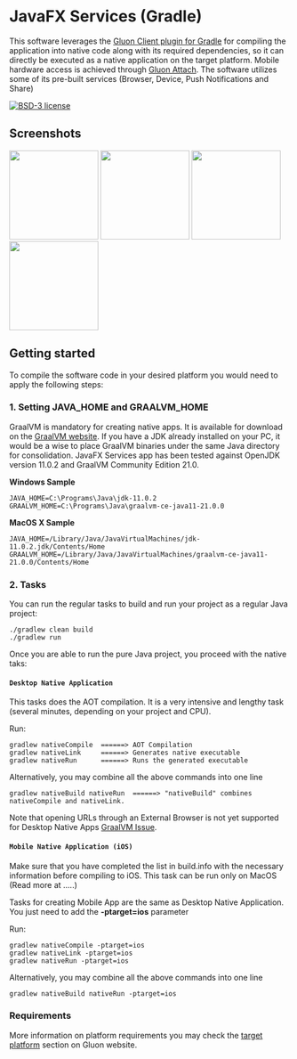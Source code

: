 # JavaFX Services (Gradle)

This software leverages the [Gluon Client plugin for Gradle](https://github.com/gluonhq/client-gradle-plugin) for compiling the application into native code along with its required dependencies, so it can directly be executed as a native application on the target platform. Mobile hardware access is achieved through [Gluon Attach](https://gluonhq.com/products/mobile/attach). The software utilizes some of its pre-built services (Browser, Device, Push Notifications and Share) 

[![BSD-3 license](https://img.shields.io/badge/license-BSD--3-%230778B9.svg)](https://opensource.org/licenses/BSD-3-Clause)

## Screenshots

<img src="https://user-images.githubusercontent.com/13131668/107875171-010b5800-6ec7-11eb-9318-afe4571bcf1a.png" width="160"/> <img src="https://user-images.githubusercontent.com/13131668/107875211-3f087c00-6ec7-11eb-9d8a-97f54acdd8f5.png" width="160"/>
<img src="https://user-images.githubusercontent.com/13131668/107875213-42036c80-6ec7-11eb-88fe-4f524b076219.png" width="160"/><img src="https://user-images.githubusercontent.com/13131668/107875217-4465c680-6ec7-11eb-8cd6-76ac7daaeaee.png" width="160"/>


## Getting started

To compile the software code in your desired platform you would need to apply the following steps:

### 1. Setting JAVA_HOME and GRAALVM_HOME

GraalVM is mandatory for creating native apps. It is available for download on the [GraalVM website](https://www.graalvm.org/downloads/). If you have a JDK already installed on your PC, it would be a wise to place GraalVM binaries under the same Java directory for consolidation. 
JavaFX Services app has been tested against OpenJDK version 11.0.2 and GraalVM Community Edition 21.0.

**Windows Sample**

    JAVA_HOME=C:\Programs\Java\jdk-11.0.2
    GRAALVM_HOME=C:\Programs\Java\graalvm-ce-java11-21.0.0

**MacOS X Sample**

    JAVA_HOME=/Library/Java/JavaVirtualMachines/jdk-11.0.2.jdk/Contents/Home
    GRAALVM_HOME=/Library/Java/JavaVirtualMachines/graalvm-ce-java11-21.0.0/Contents/Home

### 2. Tasks

You can run the regular tasks to build and run your project as a regular Java project:

    ./gradlew clean build
    ./gradlew run
    
Once you are able to run the pure Java project, you proceed with the native taks:    

#### `Desktop Native Application`

This tasks does the AOT compilation. It is a very intensive and lengthy task (several minutes, depending on your project and CPU).

Run:

    gradlew nativeCompile  ======> AOT Compilation
    gradlew nativeLink     ======> Generates native executable
    gradlew nativeRun      ======> Runs the generated executable

Alternatively, you may combine all the above commands into one line

    gradlew nativeBuild nativeRun  ======> "nativeBuild" combines nativeCompile and nativeLink.
    
Note that opening URLs through an External Browser is not yet supported for Desktop Native Apps [GraalVM Issue](https://github.com/oracle/graal/issues/2430).
    
#### `Mobile Native Application (iOS)`

Make sure that you have completed the list in build.info with the necessary information before compiling to iOS. 
This task can be run only on MacOS (Read more at .....)

Tasks for creating Mobile App are the same as Desktop Native Application.  
You just need to add the **-ptarget=ios** parameter 

Run:

    gradlew nativeCompile -ptarget=ios
    gradlew nativeLink -ptarget=ios
    gradlew nativeRun -ptarget=ios

Alternatively, you may combine all the above commands into one line

    gradlew nativeBuild nativeRun -ptarget=ios
    
### Requirements

More information on platform requirements you may check the [target platform](https://docs.gluonhq.com/#_platforms) section on Gluon website.
